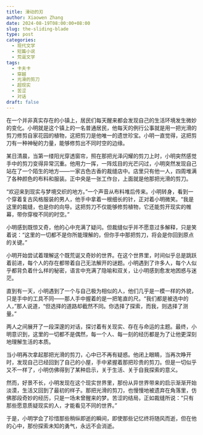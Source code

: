```yaml
---
title: 滑动的刃
author: Xiaowen Zhang
date: 2024-08-19T08:00:00+08:00
slug: the-sliding-blade
type: post
categories:
  - 现代文学
  - 短篇小说
  - 荒诞文学
tags:
  - 卡夫卡
  - 穿越
  - 光滑的剪刀
  - 超现实
  - 苦涩
  - 对话
draft: false
---
```


在一个并非真实存在的小镇上，居民们每天醒来都会发现自己的生活环境发生微妙的变化。小明就是这个镇上的一名普通居民，他每天的例行公事就是用一把光滑的剪刀修剪自家花园的植物，这把剪刀是他唯一的遗世珍宝。小明一直觉得，这把剪刀有一种神秘的力量，能够修剪出不同时空的边缘。

某日清晨，当第一缕阳光穿透窗帘，照在那把光泽闪耀的剪刀上时，小明突然感觉手中的剪刀变得异常沉重。他用力一挥，一阵炫目的光芒闪过，小明突然发现自己站在了一个陌生的地方——一家古色古香的裁缝店中。店里只有他一人，四周堆满了各种颜色的布料和服装。正中央是一张工作台，上面就是他那把光滑的剪刀。

“欢迎来到现实与梦境交织的地方。”一个声音从布料堆后传来。小明转身，看到一个穿着复古风格服装的男人，他手中拿着一根细长的针，正对着小明微笑。“我是这里的裁缝，也是你的向导。这把剪刀不仅能够修剪植物，它还能剪开现实的帷幕，带你穿梭不同的时空。”

小明感到既惊又奇，他的心中充满了疑问。但裁缝似乎并不愿意过多解释，只是笑着说：“这里的一切都不是你所能理解的，但你手中那把剪刀，将会是你回到原点的关键。”

小明开始尝试着理解这个既荒诞又奇妙的世界。在这个世界里，时间似乎总是跳跃着前进，每个人的存在都带着自己无法解开的谜题。小明遇到了许多人，每个人似乎都背负着什么样的秘密，语言中充满了隐喻和双关，让小明感到愈发地困惑与迷茫。

直到有一天，小明遇到了一个与自己极为相似的人，他们几乎是一模一样的外貌，只是手中的工具不同——那人手中握着的是一把笔直的尺。“我们都是被选中的人，”那人说道，“但选择的道路却截然不同。你选择了探索，而我，则选择了测量。”

两人之间展开了一段深邃的对话，探讨着有关现实、存在与命运的主题。最终，小明意识到，这里的一切都不是偶然，每一个人、每一刻的经历都是为了让他更深刻地理解生活的本质。

当小明再次拿起那把光滑的剪刀，心中已不再有疑惑。他闭上眼睛，当再次睁开时，发现自己已经回到了自己的小屋，手中紧握着那把珍贵的剪刀。但是一切似乎又不一样了，小明仿佛得到了某种启示，关于生活、关于自我探索的意义。

然而，好景不长，小明发现在这个现实世界里，那份从异世界带来的启示渐渐开始淡漠，生活又回到了最初的样子。那把光滑的剪刀，也慢慢地被遗弃在角落里，仿佛那段奇妙的经历，只是一场未曾醒来的梦。苦涩的结局，正如裁缝所说：“只有那些愿意质疑现实的人，才能看见不同的世界。”

于是，小明学会了珍惜那些稍纵即逝的瞬间，即使那些记忆终将随风而逝，但在他的心中，那份探索未知的勇气，永远不会消逝。